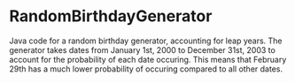 # RandomBirthdayGenerator
Java code for a random birthday generator, accounting for leap years. The generator takes dates from January 1st, 2000 to December 31st, 2003 to account for the probability of each date occuring. This means that February 29th has a much lower probability of occuring compared to all other dates.


